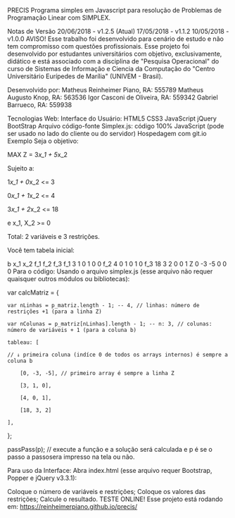 PRECIS
Programa simples em Javascript para resolução de Problemas de Programação Linear com SIMPLEX.

Notas de Versão
20/06/2018 - v1.2.5 (Atual)
17/05/2018 - v1.1.2
10/05/2018 - v1.0.0
AVISO!
Esse trabalho foi desenvolvido para cenário de estudo e não tem compromisso com questões profissionais. Esse projeto foi desenvolvido por estudantes universitários com objetivo, exclusivamente, didático e está associado com a disciplina de "Pesquisa Operacional" do curso de Sistemas de Informação e Ciencia da Computação do "Centro Universitário Eurípedes de Marília" (UNIVEM - Brasil).

Desenvolvido por:
Matheus Reinheimer Piano, RA: 555789
Matheus Augusto Knop, RA: 563536
Igor Casconi de Oliveira, RA: 559342
Gabriel Barrueco, RA: 559938


Tecnologias Web:
Interface do Usuário:
HTML5
CSS3
JavaScript
jQuery
BootStrap
Arquivo código-fonte Simplex.js: código 100% JavaScript (pode ser usado no lado do cliente ou do servidor)
Hospedagem com git.io
Exemplo
Seja o objetivo:

MAX Z = 3*x_1 + 5*x_2

Sujeito a:

1*x_1 + 0*x_2 <= 3

0*x_1 + 1*x_2 <= 4

3*x_1 + 2*x_2 <= 18

e x_1, X_2 >= 0

Total: 2 variáveis e 3 restrições.

Você tem tabela inicial:

b	x_1	x_2	f_1	f_2	f_3
f_1	3	1	0	1	0	0
f_2	4	0	1	0	1	0
f_3	18	3	2	0	0	1
Z	0	-3	-5	0	0	0
Para o código:
Usando o arquivo simplex.js (esse arquivo não requer quaisquer outros módulos ou bibliotecas):

var calcMatriz = {

    var nLinhas = p_matriz.length - 1; -- 4, // linhas: número de restrições +1 (para a linha Z)

    var nColunas = p_matriz[nLinhas].length - 1; -- n: 3, // colunas: número de variáveis + 1 (para a coluna b)

    tableau: [

    // ↓ primeira coluna (indíce 0 de todos os arrays internos) é sempre a coluna b

        [0, -3, -5], // primeiro array é sempre a linha Z

        [3, 1, 0],

        [4, 0, 1],

        [18, 3, 2]

    ],

};

passPass(p); // execute a função e a solução será calculada e p é se o passo a passosera impresso na tela ou não.

Para uso da Interface:
Abra index.html (esse arquivo requer Bootstrap, Popper e jQuery v3.3.1):

Coloque o número de variáveis e restrições;
Coloque os valores das restrições;
Calcule o resultado.
TESTE ONLINE!
Esse projeto está rodando em: https://reinheimerpiano.github.io/precis/